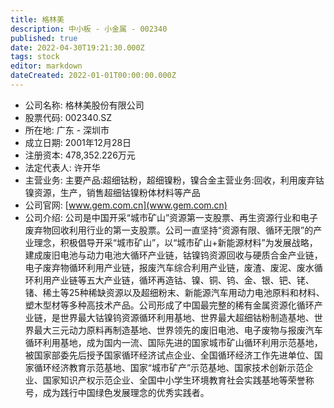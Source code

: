 ```yaml
---
title: 格林美
description: 中小板 - 小金属 - 002340
published: true
date: 2022-04-30T19:21:30.000Z
tags: stock
editor: markdown
dateCreated: 2022-01-01T00:00:00.000Z
---
```


- 公司名称: 格林美股份有限公司
- 股票代码: 002340.SZ
- 所在地: 广东 - 深圳市
- 成立日期: 2001年12月28日
- 注册资本: 478,352.226万元
- 法定代表人: 许开华
- 主营业务: 主要产品:超细钴粉，超细镍粉，镍合金主营业务:回收，利用废弃钴镍资源，生产，销售超细钴镍粉体材料等产品
- 公司官网: [www.gem.com.cn](www.gem.com.cn)
- 公司介绍: 公司是中国开采“城市矿山”资源第一支股票、再生资源行业和电子废弃物回收利用行业的第一支股票。公司一直坚持“资源有限、循环无限”的产业理念，积极倡导开采“城市矿山”，以“城市矿山+新能源材料”为发展战略，建成废旧电池与动力电池大循环产业链，钴镍钨资源回收与硬质合金产业链，电子废弃物循环利用产业链，报废汽车综合利用产业链，废渣、废泥、废水循环利用产业链等五大产业链，循环再造钴、镍、铜、钨、金、银、钯、铑、锗、稀土等25种稀缺资源以及超细粉末、新能源汽车用动力电池原料和材料、塑木型材等多种高技术产品。公司形成了中国最完整的稀有金属资源化循环产业链，是世界最大钴镍钨资源循环利用基地、世界最大超细钴粉制造基地、世界最大三元动力原料再制造基地、世界领先的废旧电池、电子废物与报废汽车循环利用基地，成为国内一流、国际先进的国家城市矿山循环利用示范基地，被国家部委先后授予国家循环经济试点企业、全国循环经济工作先进单位、国家循环经济教育示范基地、国家“城市矿产”示范基地、国家技术创新示范企业、国家知识产权示范企业、全国中小学生环境教育社会实践基地等荣誉称号，成为践行中国绿色发展理念的优秀实践者。


